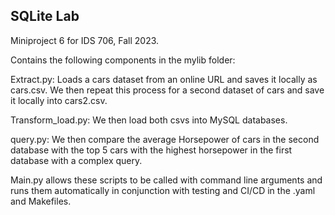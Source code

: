 ## SQLite Lab
Miniproject 6 for IDS 706, Fall 2023.

Contains the following components in the mylib folder:

Extract.py: Loads a cars dataset from an online URL and saves it locally as cars.csv. We then repeat this process for a second dataset of cars and save it locally into cars2.csv.

Transform_load.py: We then load both csvs into MySQL databases.

query.py: We then compare the average Horsepower of cars in the second database with the top 5 cars with the highest horsepower in the first database with a complex query.

Main.py allows these scripts to be called with command line arguments and runs them automatically in conjunction with testing and CI/CD in the .yaml and Makefiles.